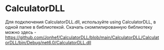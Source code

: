 # CalculatorDLL
Для подключения CalculatorDLL.dll, используйте using CalculatorDLL, в одной папке в библиотекой.
Скачать скомпилированную библиотеку можно здесь - https://github.com/Jonhef/CalculatorDLL/blob/main/CalculatorDLL/CalculatorDLL/bin/Debug/net6.0/CalculatorDLL.dll
